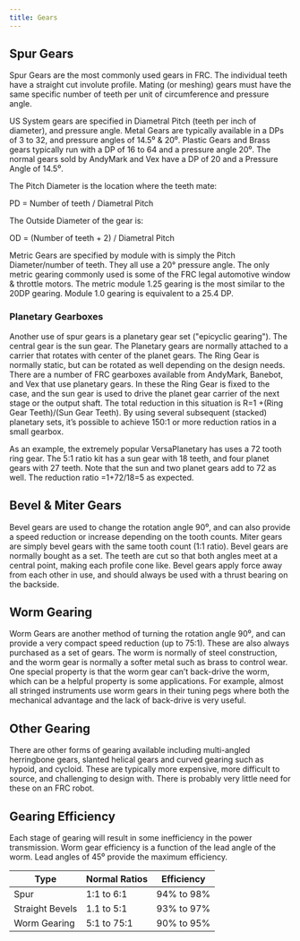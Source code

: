 ```yaml
---
title: Gears
---
```


## Spur Gears

Spur Gears are the most commonly used gears in FRC. The individual teeth have a straight cut involute profile. Mating (or meshing) gears must have the same specific number of teeth per unit of circumference and pressure angle.

US System gears are specified in Diametral Pitch (teeth per inch of diameter), and pressure angle. Metal Gears are typically available in a DPs of 3 to 32, and pressure angles of 14.5⁰ & 20⁰. Plastic Gears and Brass gears typically run with a DP of 16 to 64 and a pressure angle 20⁰. The normal gears sold by AndyMark and Vex have a DP of 20 and a Pressure Angle of 14.5⁰.

The Pitch Diameter is the location where the teeth mate:

PD = Number of teeth / Diametral Pitch

The Outside Diameter of the gear is:

OD = (Number of teeth + 2) / Diametral Pitch

Metric Gears are specified by module with is simply the Pitch Diameter/number of teeth. They all use a 20° pressure angle. The only metric gearing commonly used is some of the FRC legal automotive window & throttle motors. The metric module 1.25 gearing is the most similar to the 20DP gearing. Module 1.0 gearing is equivalent to a 25.4 DP.

### Planetary Gearboxes

Another use of spur gears is a planetary gear set ("epicyclic gearing"). The central gear is the sun gear. The Planetary gears are normally attached to a carrier that rotates with center of the planet gears. The Ring Gear is normally static, but can be rotated as well depending on the design needs. There are a number of FRC gearboxes available from AndyMark, Banebot, and Vex that use planetary gears. In these the Ring Gear is fixed to the case, and the sun gear is used to drive the planet gear carrier of the next stage or the output shaft. The total reduction in this situation is R=1 +(Ring Gear Teeth)/(Sun Gear Teeth). By using several subsequent (stacked) planetary sets, it’s possible to achieve 150:1 or more reduction ratios in a small gearbox.

As an example, the extremely popular VersaPlanetary has uses a 72 tooth ring gear. The 5:1 ratio kit has a sun gear with 18 teeth, and four planet gears with 27 teeth. Note that the sun and two planet gears add to 72 as well. The reduction ratio =1+72/18=5 as expected.


## Bevel & Miter Gears

Bevel gears are used to change the rotation angle 90⁰, and can also provide a speed reduction or increase depending on the tooth counts. Miter gears are simply bevel gears with the same tooth count (1:1 ratio). Bevel gears are normally bought as a set. The teeth are cut so that both angles meet at a central point, making each profile cone like. Bevel gears apply force away from each other in use, and should always be used with a thrust bearing on the backside.


## Worm Gearing

Worm Gears are another method of turning the rotation angle 90⁰, and can provide a very compact speed reduction (up to 75:1). These are also always purchased as a set of gears. The worm is normally of steel construction, and the worm gear is normally a softer metal such as brass to control wear. One special property is that the worm gear can’t back-drive the worm, which can be a helpful property is some applications. For example, almost all stringed instruments use worm gears in their tuning pegs where both the mechanical advantage and the lack of back-drive is very useful.


## Other Gearing

There are other forms of gearing available including multi-angled herringbone gears, slanted helical gears and curved gearing such as hypoid, and cycloid. These are typically more expensive, more difficult to source, and challenging to design with. There is probably very little need for these on an FRC robot.


## Gearing Efficiency

Each stage of gearing will result in some inefficiency in the power transmission. Worm gear efficiency is a function of the lead angle of the worm. Lead angles of 45⁰ provide the maximum efficiency.

| Type            | Normal Ratios   | Efficiency      |
|-----------------|-----------------|-----------------|
| Spur            | 1:1 to 6:1      | 94% to 98%      |
| Straight Bevels | 1.1 to 5:1      | 93% to 97%      |
| Worm Gearing    | 5:1 to 75:1     | 90% to 95%      |